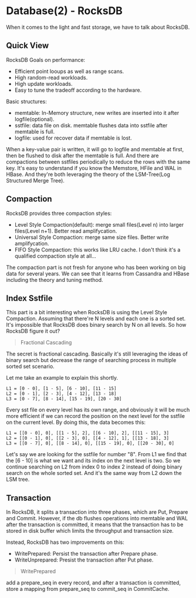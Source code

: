 
# Database(2) - RocksDB

When it comes to the light and fast storage, we have to talk about RocksDB.


## Quick View

RocksDB Goals on performance:

* Efficient point looups as well as range scans.
* High random-read workloads.
* High update workloads.
* Easy to tune the tradeoff according to the hardware.

Basic structures:

* memtable: In-Memory structure, new writes are inserted into it after logfile(optional).
* sstfile: data file on disk. memtable flushes data into sstfile after memtable is full.
* logfile: used for recover data if memtable is lost.

When a key-value pair is written, it will go to logfile and memtable at first, then be flushed to disk after the memtable is full. And there are compactions between sstfiles periodically to reduce the rows with the same key. It's easy to understand if you know the Memstore, HFile and WAL in HBase. And they're both leveraging the theory of the LSM-Tree(Log Structured Merge Tree).

## Compaction

RocksDB provides three compaction styles:

* Level Style Compaction(default): merge small files(Level n) into larger files(Level n+1). Better read amplifycation.
* Universal Style Compaction: merge same size files. Better write amplifycation.
* FIFO Style Compaction: this works like LRU cache. I don't think it's a qualified compaction style at all...

The compaction part is not fresh for anyone who has been working on big data for several years. We can see that it learns from Cassandra and HBase including the theory and tuning method.

## Index Sstfile

This part is a bit interesting when RocksDB is using the Level Style Compaction. Assuming that there're N levels and each one is a sorted set. It's impossible that RocksDB does binary search by N on all levels. So how RocksDB figure it out?  

> Fractional Cascading

The secret is fractional cascading. Basically it's still leveraging the ideas of binary search but decrease the range of searching process in multiple sorted set scenario.  

Let me take an example to explain this shortly.  

```
L1 = [0 - 0], [1 - 5], [6 - 10], [11 - 15]
L2 = [0 - 1], [2 - 3], [4 - 12], [13 - 18]
L3 = [0 - 7], [8 - 14], [15 - 19], [20 - 30]
```  

Every sst file on every level has its own range, and obviously it will be much more efficient if we can record the position on the next level for the sstfile on the current level. By doing this, the data becomes this:

```
L1 = [[0 - 0], 0], [[1 - 5], 2], [[6 - 10], 2], [[11 - 15], 3]
L2 = [[0 - 1], 0], [[2 - 3], 0], [[4 - 12], 1], [[13 - 18], 3]
L3 = [[0 - 7], 0], [[8 - 14], 0], [[15 - 19], 0], [[20 - 30], 0]
```

Let's say we are looking for the sstfile for number "8". From L1 we find that the [6 - 10] is what we want and its index on the next level is two. So we continue searching on L2 from index 0 to index 2 instead of doing binary search on the whole sorted set. And it's the same way from L2 down the LSM tree.  


## Transaction

In RocksDB, it splits a transaction into three phases, which are Put, Prepare and Commit. However, if the db flushes operations into memtable and WAL after the transaction is committed, it means that the transaction has to be stored in disk buffer which limits the throughput and transaction size.    

Instead, RocksDB has two improvements on this:

* WritePrepared: Persist the transaction after Prepare phase.
* WriteUnprepared: Presist the transaction after Put phase.

> WritePrepared

add a prepare_seq in every record, and after a transaction is committed, store a mapping from prepare_seq to commit_seq in CommitCache.





